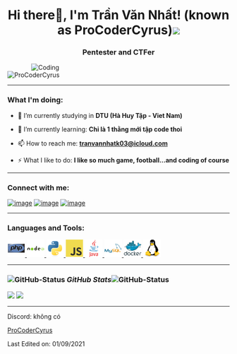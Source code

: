 <h1 align="center">Hi there👋, I'm Trần Văn Nhất! (known as ProCoderCyrus)<img height="40" src="https://emoji.gg/assets/emoji/7333-parrotdance.gif"></h1>
<h3 align="center">Pentester and CTFer</h3>

<img align="right" alt="Coding" width="400" src="https://user-images.githubusercontent.com/78724676/107845321-998ad500-6e00-11eb-8f60-a90db837bdb2.gif" style="vertical-align:middle;margin:0px 50px">
<p align="left"> <img src="https://komarev.com/ghpvc/?username=ProCoderCyrus&label=Profile%20views&color=0e75b6&style=flat" alt="ProCoderCyrus" /> </p>

<hr>

<h3 align="left"><b>What I'm doing:</b></h3>

- 🌁 I’m currently studying in **DTU (Hà Huy Tập - Viet Nam)**

- 🌱 I’m currently learning: **Chỉ là 1 thằng mới tập code thoi**

- 📫 How to reach me: **tranvannhatk03@icloud.com**

- ⚡ What I like to do: **I like so much game, football...and coding of course**

<hr>

<h3 align="left">Connect with me:</h3>
<div align="left">

[![image](https://img.shields.io/badge/Twitter-1DA1F2?style=for-the-badge&logo=twitter&logoColor=white)](https://twitter.com/ProCoderCyrus)
[![image](https://img.shields.io/badge/Gmail-D14836?style=for-the-badge&logo=gmail&logoColor=white)](mailto:tranvannhatk03@icloud.com)
[![image](https://img.shields.io/badge/blogger-996699?style=for-the-badge&logo=blogger&logoColor=white)](http://ProCoderCyrus.github.io)

</div>

<hr>

<h3 align="left">Languages and Tools:</h3>
<p align="left">
  <a href="https://www.php.net/docs.php" target="_blank"> 
    <img src="https://raw.githubusercontent.com/devicons/devicon/master/icons/php/php-original.svg" alt="php" width="40" height="40"/> 
  </a>
  <a href="https://nodejs.org/en/docs/" target="_blank"> 
    <img src="https://raw.githubusercontent.com/devicons/devicon/master/icons/nodejs/nodejs-original-wordmark.svg" alt="nodejs" width="40" height="40"/> 
  </a> 
  <a href="https://www.python.org" target="_blank"> 
    <img src="https://raw.githubusercontent.com/devicons/devicon/master/icons/python/python-original.svg" alt="python" width="40" height="40"/> 
  </a>  
  <a href="https://developer.mozilla.org/en-US/docs/Web/JavaScript" target="_blank"> 
    <img src="https://raw.githubusercontent.com/devicons/devicon/master/icons/javascript/javascript-original.svg" alt="javascript" width="40" height="40"/> 
  </a>
  <a href="https://docs.oracle.com/en/java/" target="_blank"> 
    <img src="https://raw.githubusercontent.com/devicons/devicon/master/icons/java/java-original-wordmark.svg" alt="java" width="40" height="40"/> 
  </a>
  <a href="https://dev.mysql.com/doc/" target="_blank"> 
    <img src="https://raw.githubusercontent.com/devicons/devicon/master/icons/mysql/mysql-original-wordmark.svg" alt="mysql" width="40" height="40"/> 
  </a>
  <a href="https://docs.docker.com/" target="_blank"> 
    <img src="https://raw.githubusercontent.com/devicons/devicon/master/icons/docker/docker-original-wordmark.svg" alt="docker" width="40" height="40"/> 
  </a>
  <a href="https://www.linux.org/" target="_blank"> 
    <img src="https://raw.githubusercontent.com/devicons/devicon/master/icons/linux/linux-original.svg" alt="linux" width="40" height="40"/> 
  </a> 
</p>

<hr>

<h3 align="left">
 <img src="https://media.giphy.com/media/8UHRm5oY4k4FDxq5QG/giphy.gif" width="30px" alt="GitHub-Status"/>&nbsp;<i><b>GitHub Stats</b></i><img src="https://media.giphy.com/media/8UHRm5oY4k4FDxq5QG/giphy.gif" width="30px" alt="GitHub-Status"/></h3>
<p align= "left">
  <img height= "150" src="https://github-readme-stats.vercel.app/api?username=ProCoderCyrus&theme=react&show_icons=true&include_all_commits=true" />
  <img height= "150" src="https://github-readme-stats.vercel.app/api/top-langs/?username=ProCoderCyrus&theme=react&layout=compact" />
</p>

------
Discord: không có

[ProCoderCyrus](https://github.com/ProCoderCyrus)

Last Edited on: 01/09/2021
